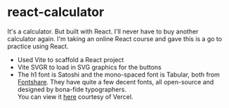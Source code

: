 # react-calculator

It's a calculator. But built with React. I'll never have to buy another calculator again. I'm taking an online React course and gave this is a go to practice using React.
* Used Vite to scaffold a React project
* Vite SVGR to load in SVG graphics for the buttons
* The h1 font is Satoshi and the mono-spaced font is Tabular, both from [Fontshare](https://www.fontshare.com/). They have quite a few decent fonts, all open-source and designed by bona-fide typographers.    
You can view it [here](https://react-calculator-navy-sigma.vercel.app/) courtesy of Vercel.
